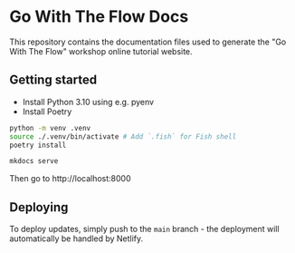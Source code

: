 # Go With The Flow Docs

This repository contains the documentation files used to generate the "Go With The Flow" workshop online tutorial website.

## Getting started

- Install Python 3.10 using e.g. pyenv
- Install Poetry

```bash
python -m venv .venv
source ./.venv/bin/activate # Add `.fish` for Fish shell
poetry install

mkdocs serve
```

Then go to http://localhost:8000

## Deploying

To deploy updates, simply push to the `main` branch - the deployment will automatically be handled by Netlify.
